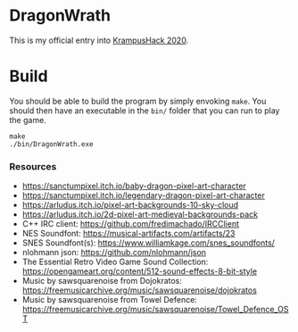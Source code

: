 # DragonWrath

This is my official entry into [KrampusHack 2020](https://tins.amarillion.org/krampu20).


# Build

You should be able to build the program by simply envoking `make`.  You should
then have an executable in the `bin/` folder that you can run to play the game.

```
make
./bin/DragonWrath.exe
```


### Resources

* https://sanctumpixel.itch.io/baby-dragon-pixel-art-character
* https://sanctumpixel.itch.io/legendary-dragon-pixel-art-character
* https://arludus.itch.io/pixel-art-backgrounds-10-sky-cloud
* https://arludus.itch.io/2d-pixel-art-medieval-backgrounds-pack
* C++ IRC client: https://github.com/fredimachado/IRCClient
* NES Soundfont: https://musical-artifacts.com/artifacts/23
* SNES Soundfont(s): https://www.williamkage.com/snes_soundfonts/
* nlohmann json: https://github.com/nlohmann/json
* The Essential Retro Video Game Sound Collection: https://opengameart.org/content/512-sound-effects-8-bit-style
* Music by sawsquarenoise from Dojokratos: https://freemusicarchive.org/music/sawsquarenoise/dojokratos
* Music by sawsquarenoise from Towel Defence: https://freemusicarchive.org/music/sawsquarenoise/Towel_Defence_OST
